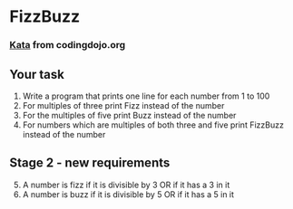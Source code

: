 # FizzBuzz
### [Kata](http://codingdojo.org/kata/FizzBuzz/) from codingdojo.org

## Your task
1.	Write a program that prints one line for each number from 1 to 100
2.	For multiples of three print Fizz instead of the number
3.	For the multiples of five print Buzz instead of the number
4.	For numbers which are multiples of both three and five print FizzBuzz instead of the number

## Stage 2 - new requirements

5.	 A number is fizz if it is divisible by 3 OR if it has a 3 in it
6.	 A number is buzz if it is divisible by 5 OR if it has a 5 in it
